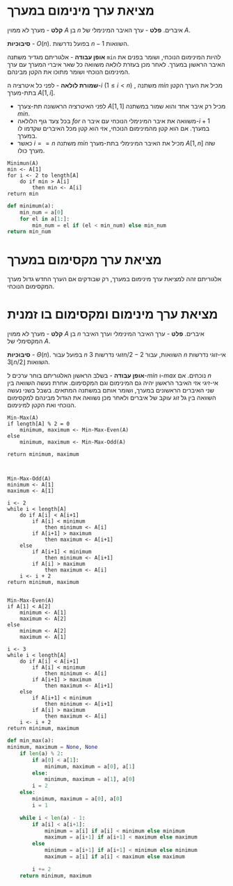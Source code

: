 # מציאת ערך מינימום במערך

**קלט** - מערך לא ממוין $A$ בן $n$ איברים.
**פלט** - ערך האיבר המינימלי של $A$.

**סיבוכיות** - $O(n)$. בפועל נדרשות $n-1$ השוואות.

**אופן עבודה** - אלגוריתם מגדיר משתנה `min` להיות המינימום הנוכחי, ושומר בפנים את האיבר הראשון במערך. לאחר מכן בעזרת לולאה משוואה כל שאר איברי המערך עם ערך המינימום הנוכחי ושומר מתוכו את הקטן מבינהם. 

**שמורת לולאה** - לפני כל איטרציה ה-$i$ ($1 \le i \lt n$) , משתנה $min$ מכיל את הערך הקטן בתת-מערך $A[1, i]$.
- לפני האיטרציה הראשונה תת-צערך $A[1,1]$ מכיל רק איבר אחד והוא שמור במשתנה $min$.
- בכל צעד גוף הלולאה $for$ משוואה את איבר המינימלי הנוכחי עם איבר ה-$i+1$ במערך. אם הוא קטן מהמינימום הנוכחי, אזי הוא קטן מכל האיברים שקדמו לו במערך.
- כאשר $i == n$ משתנה $min$ מכיל את האיבר המינימלי בתת-מערך $A[1,n]$ שזה מערך כולו. 

```pseudocode
Minimun(A)
min <- A[1]
for i <- 2 to length[A]
	do if min > A[i]
		then min <- A[i]
return min
```

```python
def minimum(a):
	min_num = a[0]
	for el in a[1:]:
		min_num = el if (el < min_num) else min_num
return min_num
```


# מציאת ערך מקסימום במערך

אלגוריתם זהה למציאת ערך מינימום במערך, רק שבודקים אם הערך החדש גדול מערך המקסימום הנוכחי.



# מציאת ערך מינימום ומקסימום בו זמנית

**קלט** - מערך לא ממוין $A$ בן $n$ איברים.
**פלט** - ערך האיבר המינימלי וערך האיבר המקסימלי של $A$.

**סיבוכיות** - $\Theta(n)$. בפועל עבור $n$ זוגי נדרשות $3n /2 - 2$ השוואות, עבור $n$ אי-זוגי נדרשות $3\lfloor n/2 \rfloor$ השוואות.

**אופן עבודה** - בשלב הראשון האלגוריתם בוחר ערכים ל-$min$ ו-$max$ נוכחים. אם $n$ אי-זיגי אזי האיבר הראשון יהיה גם המינימום וגם המקסימום. אחרת נעשה השוואה בין שני האיברים הראשונים במערך, ושומר אותם במשתנה המתאים. בשבל בשני נעשה השוואה בין גל זוג עוקב של איברים ולאחר מכן נשוואה את הגדול מבינהם למקסימום הנוכחי ואת הקטן למינימום.

```pseudocode
Min-Max(A)
if length[A] % 2 = 0
	minimum, maximum <- Min-Max-Even(A)
else
	minimum, maximum <- Min-Max-Odd(A)

return minimum, maximum
	 


Min-Max-Odd(A)
minimum <- A[1]
maximum <- A[1]

i <- 2
while i < length[A]
	do if A[i] < A[i+1]
		if A[i] < minimum
			then minimum <- A[i]
		if A[i+1] > maximum
			then maximum <- A[i+1]
	else
		if A[i+1] < minimum
			then minimum <- A[i+1]
		if A[i] > maximum
			then maximum <- A[i]
	i <- i + 2
return minimum, maximum


Min-Max-Even(A)
if A[1] < A[2]
	minimum <- A[1]
	maximum <- A[2]
else
	minimum <- A[2]
	maximum <- A[1]

i <- 3
while i < length[A]
	do if A[i] < A[i+1]
		if A[i] < minimum
			then minimum <- A[i]
		if A[i+1] > maximum
			then maximum <- A[i+1]
	else
		if A[i+1] < minimum
			then minimum <- A[i+1]
		if A[i] > maximum
			then maximum <- A[i]
	i <- i + 2
return minimum, maximum
```

```python
def min_max(a):
minimum, maximum = None, None
	if len(a) % 2:
		if a[0] < a[1]:
			minimum, maximum = a[0], a[1]
		else:
			minimum, maximum = a[1], a[0]
		i = 2
	else:
		minimum, maximum = a[0], a[0]
		i = 1

	while i < len(a) - 1:
		if a[i] < a[i+1]:
			minimum = a[i] if a[i] < minimum else minimum
			maximum = a[i+1] if a[i+1] < maximum else maximum
		else
			minimum = a[i+1] if a[i+1] < minimum else minimum
			maximum = a[i] if a[i] < maximum else maximum

		i += 2
	return minimum, maximum
```